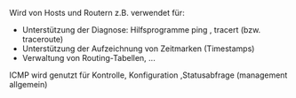 Wird von Hosts und Routern z.B. verwendet für: 
- Unterstützung der Diagnose: Hilfsprogramme ping , tracert (bzw. traceroute)
- Unterstützung der Aufzeichnung von Zeitmarken (Timestamps) 
- Verwaltung von Routing-Tabellen, ...


ICMP wird genutzt für Kontrolle, Konfiguration ,Statusabfrage (management allgemein)